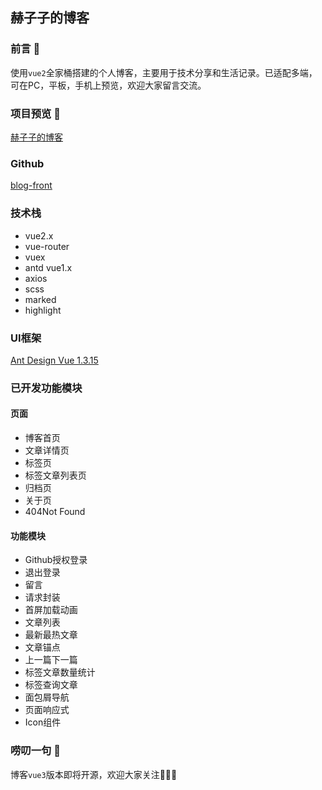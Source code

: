 ## 赫子子的博客

### 前言 :loudspeaker:
使用`vue2`全家桶搭建的个人博客，主要用于技术分享和生活记录。已适配多端，可在PC，平板，手机上预览，欢迎大家留言交流。

### 项目预览 :eyes:
[赫子子的博客](https://yucihzz.top)

### Github
[blog-front](https://github.com/hezizi/blog-front-vue)

### 技术栈
- vue2.x
- vue-router
- vuex
- antd vue1.x
- axios
- scss
- marked
- highlight

### UI框架
[Ant Design Vue 1.3.15](https://www.antdv.com/docs/vue/introduce-cn/)

### 已开发功能模块
#### 页面
- 博客首页
- 文章详情页
- 标签页
- 标签文章列表页
- 归档页
- 关于页
- 404Not Found

#### 功能模块
- Github授权登录
- 退出登录
- 留言
- 请求封装
- 首屏加载动画
- 文章列表
- 最新最热文章
- 文章锚点
- 上一篇下一篇
- 标签文章数量统计
- 标签查询文章
- 面包屑导航
- 页面响应式
- Icon组件

### 唠叨一句 :clap:
博客`vue3`版本即将开源，欢迎大家关注🤪🤪🤪
